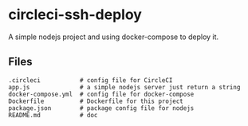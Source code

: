 # circleci-ssh-deploy

A simple nodejs project and using docker-compose to deploy it.

## Files

```
.circleci           # config file for CircleCI
app.js              # a simple nodejs server just return a string
docker-compose.yml  # config file for docker-compose
Dockerfile          # Dockerfile for this project
package.json        # package config file for nodejs
README.md           # doc
```
